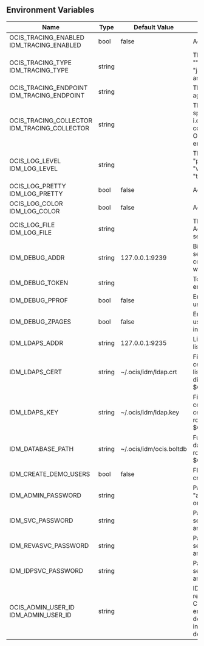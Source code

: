 ## Environment Variables

| Name | Type | Default Value | Description |
|------|------|---------------|-------------|
| OCIS_TRACING_ENABLED<br/>IDM_TRACING_ENABLED | bool | false | Activates tracing.|
| OCIS_TRACING_TYPE<br/>IDM_TRACING_TYPE | string |  | The type of tracing. Defaults to "", which is the same as "jaeger". Allowed tracing types are "jaeger" and "" as of now.|
| OCIS_TRACING_ENDPOINT<br/>IDM_TRACING_ENDPOINT | string |  | The endpoint of the tracing agent.|
| OCIS_TRACING_COLLECTOR<br/>IDM_TRACING_COLLECTOR | string |  | The HTTP endpoint for sending spans directly to a collector, i.e. http://jaeger-collector:14268/api/traces. Only used if the tracing endpoint is unset.|
| OCIS_LOG_LEVEL<br/>IDM_LOG_LEVEL | string |  | The log level. Valid values are: "panic", "fatal", "error", "warn", "info", "debug", "trace".|
| OCIS_LOG_PRETTY<br/>IDM_LOG_PRETTY | bool | false | Activates pretty log output.|
| OCIS_LOG_COLOR<br/>IDM_LOG_COLOR | bool | false | Activates colorized log output.|
| OCIS_LOG_FILE<br/>IDM_LOG_FILE | string |  | The path to the log file. Activates logging to this file if set.|
| IDM_DEBUG_ADDR | string | 127.0.0.1:9239 | Bind address of the debug server, where metrics, health, config and debug endpoints will be exposed.|
| IDM_DEBUG_TOKEN | string |  | Token to secure the metrics endpoint.|
| IDM_DEBUG_PPROF | bool | false | Enables pprof, which can be used for profiling.|
| IDM_DEBUG_ZPAGES | bool | false | Enables zpages, which can be used for collecting and viewing in-memory traces.|
| IDM_LDAPS_ADDR | string | 127.0.0.1:9235 | Listen address for the LDAPS listener (ip-addr:port).|
| IDM_LDAPS_CERT | string | ~/.ocis/idm/ldap.crt | File name of the TLS server certificate for the LDAPS listener. If not defined, the root directory derives from $OCIS_BASE_DATA_PATH:/idm.|
| IDM_LDAPS_KEY | string | ~/.ocis/idm/ldap.key | File name for the TLS certificate key for the server certificate. If not defined, the root directory derives from $OCIS_BASE_DATA_PATH:/idm.|
| IDM_DATABASE_PATH | string | ~/.ocis/idm/ocis.boltdb | Full path to the IDM backend database. If not defined, the root directory derives from $OCIS_BASE_DATA_PATH:/idm.|
| IDM_CREATE_DEMO_USERS | bool | false | Flag to enable or disable the creation of the demo users.|
| IDM_ADMIN_PASSWORD | string |  | Password to set for the oCIS "admin" user. Either cleartext or an argon2id hash.|
| IDM_SVC_PASSWORD | string |  | Password to set for the "idm" service user. Either cleartext or an argon2id hash.|
| IDM_REVASVC_PASSWORD | string |  | Password to set for the "reva" service user. Either cleartext or an argon2id hash.|
| IDM_IDPSVC_PASSWORD | string |  | Password to set for the "idp" service user. Either cleartext or an argon2id hash.|
| OCIS_ADMIN_USER_ID<br/>IDM_ADMIN_USER_ID | string |  | ID of the user that should receive admin privileges. Consider that the UUID can be encoded in some LDAP deployment configurations like in .ldif files. These need to be decoded beforehand.|